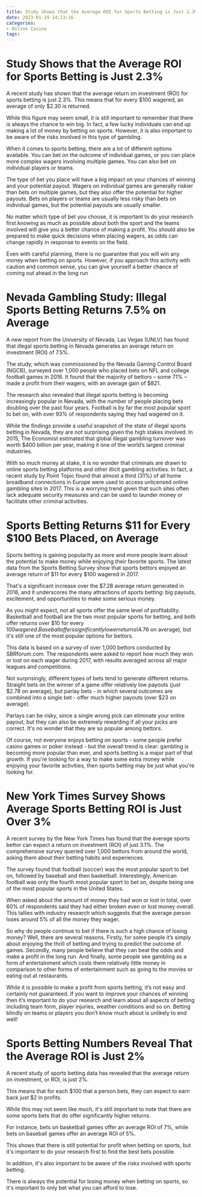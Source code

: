 ```yaml
---
title: Study Shows that the Average ROI for Sports Betting is Just 2.3% 
date: 2023-01-29 14:23:16
categories:
- Online Casino
tags:
---
```



#  Study Shows that the Average ROI for Sports Betting is Just 2.3% 

A recent study has shown that the average return on investment (ROI) for sports betting is just 2.3%. This means that for every $100 wagered, an average of only $2.30 is returned.

While this figure may seem small, it is still important to remember that there is always the chance to win big. In fact, a few lucky individuals can end up making a lot of money by betting on sports. However, it is also important to be aware of the risks involved in this type of gambling.

When it comes to sports betting, there are a lot of different options available. You can bet on the outcome of individual games, or you can place more complex wagers involving multiple games. You can also bet on individual players or teams.

The type of bet you place will have a big impact on your chances of winning and your potential payout. Wagers on individual games are generally riskier than bets on multiple games, but they also offer the potential for higher payouts. Bets on players or teams are usually less risky than bets on individual games, but the potential payouts are usually smaller.

No matter which type of bet you choose, it is important to do your research first.knowing as much as possible about both the sport and the teams involved will give you a better chance of making a profit. You should also be prepared to make quick decisions when placing wagers, as odds can change rapidly in response to events on the field.

Even with careful planning, there is no guarantee that you will win any money when betting on sports. However, if you approach this activity with caution and common sense, you can give yourself a better chance of coming out ahead in the long run

#  Nevada Gambling Study: Illegal Sports Betting Returns 7.5% on Average 

A new report from the University of Nevada, Las Vegas (UNLV) has found that illegal sports betting in Nevada generates an average return on investment (ROI) of 7.5%.

The study, which was commissioned by the Nevada Gaming Control Board (NGCB), surveyed over 1,000 people who placed bets on NFL and college football games in 2016. It found that the majority of bettors – some 71% – made a profit from their wagers, with an average gain of $821.

The research also revealed that illegal sports betting is becoming increasingly popular in Nevada, with the number of people placing bets doubling over the past four years. Football is by far the most popular sport to bet on, with over 93% of respondents saying they had wagered on it.

While the findings provide a useful snapshot of the state of illegal sports betting in Nevada, they are not surprising given the high stakes involved. In 2015, The Economist estimated that global illegal gambling turnover was worth $400 billion per year, making it one of the world’s largest criminal industries.

With so much money at stake, it is no wonder that criminals are drawn to online sports betting platforms and other illicit gambling activities. In fact, a recent study by Point Topic found that almost a third (31%) of all home broadband connections in Europe were used to access unlicensed online gambling sites in 2017. This is a worrying trend given that such sites often lack adequate security measures and can be used to launder money or facilitate other criminal activities.

#  Sports Betting Returns $11 for Every $100 Bets Placed, on Average 

Sports betting is gaining popularity as more and more people learn about the potential to make money while enjoying their favorite sports. The latest data from the Sports Betting Survey show that sports bettors enjoyed an average return of $11 for every $100 wagered in 2017.

That's a significant increase over the $7.28 average return generated in 2016, and it underscores the many attractions of sports betting: big payouts, excitement, and opportunities to make some serious money.

As you might expect, not all sports offer the same level of profitability. Basketball and football are the two most popular sports for betting, and both offer returns over $10 for every $100 wagered. Baseball offers significantly lower returns ($4.76 on average), but it's still one of the most popular options for bettors.

This data is based on a survey of over 1,000 bettors conducted by SBRforum.com. The respondents were asked to report how much they won or lost on each wager during 2017, with results averaged across all major leagues and competitions.

Not surprisingly, different types of bets tend to generate different returns. Straight bets on the winner of a game offer relatively low payouts (just $2.78 on average), but parlay bets - in which several outcomes are combined into a single bet - offer much higher payouts (over $23 on average).

Parlays can be risky, since a single wrong pick can eliminate your entire payout, but they can also be extremely rewarding if all your picks are correct. It's no wonder that they are so popular among bettors.

Of course, not everyone enjoys betting on sports - some people prefer casino games or poker instead - but the overall trend is clear: gambling is becoming more popular than ever, and sports betting is a major part of that growth. If you're looking for a way to make some extra money while enjoying your favorite activities, then sports betting may be just what you're looking for.

#  New York Times Survey Shows Average Sports Betting ROI is Just Over 3% 

A recent survey by the New York Times has found that the average sports bettor can expect a return on investment (ROI) of just 3.1%. The comprehensive survey queried over 1,000 bettors from around the world, asking them about their betting habits and experiences.

The survey found that football (soccer) was the most popular sport to bet on, followed by baseball and then basketball. Interestingly, American football was only the fourth most popular sport to bet on, despite being one of the most popular sports in the United States.

When asked about the amount of money they had won or lost in total, over 60% of respondents said they had either broken even or lost money overall. This tallies with industry research which suggests that the average person loses around 5% of all the money they wager.

So why do people continue to bet if there is such a high chance of losing money? Well, there are several reasons. Firstly, for some people it’s simply about enjoying the thrill of betting and trying to predict the outcome of games. Secondly, many people believe that they can beat the odds and make a profit in the long run. And finally, some people see gambling as a form of entertainment which costs them relatively little money in comparison to other forms of entertainment such as going to the movies or eating out at restaurants.

While it is possible to make a profit from sports betting, it’s not easy and certainly not guaranteed. If you want to improve your chances of winning then it’s important to do your research and learn about all aspects of betting including team form, player injuries, weather conditions and so on. Betting blindly on teams or players you don’t know much about is unlikely to end well!

# Sports Betting Numbers Reveal That the Average ROI is Just 2%

A recent study of sports betting data has revealed that the average return on investment, or ROI, is just 2%.

This means that for each $100 that a person bets, they can expect to earn back just $2 in profits.

While this may not seem like much, it's still important to note that there are some sports bets that do offer significantly higher returns.

For instance, bets on basketball games offer an average ROI of 7%, while bets on baseball games offer an average ROI of 5%.

This shows that there is still potential for profit when betting on sports, but it's important to do your research first to find the best bets possible.

In addition, it's also important to be aware of the risks involved with sports betting.

There is always the potential for losing money when betting on sports, so it's important to only bet what you can afford to lose.
